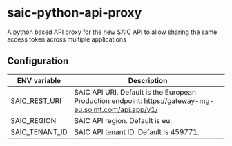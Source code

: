 # saic-python-api-proxy

A python based API proxy for the new SAIC API to allow sharing the same access token across multiple applications

## Configuration

| ENV variable   | Description                                                                                            |
|----------------|--------------------------------------------------------------------------------------------------------|
| SAIC_REST_URI  | SAIC API URI. Default is the European Production endpoint: https://gateway-mg-eu.soimt.com/api.app/v1/ |
| SAIC_REGION    | SAIC API region. Default is eu.                                                                        |
| SAIC_TENANT_ID | SAIC API tenant ID. Default is 459771.                                                                 |
